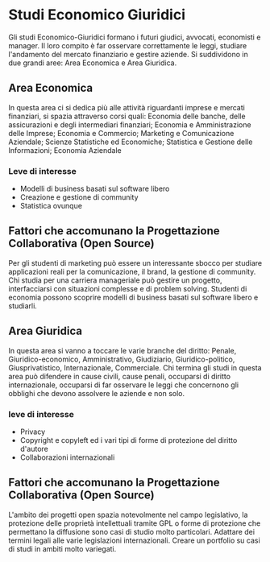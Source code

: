 # Studi Economico Giuridici

Gli studi Economico-Giuridici formano i futuri giudici, avvocati, economisti e manager. 
Il loro compito è far osservare correttamente le leggi, studiare l'andamento del mercato finanziario e gestire aziende.
Si suddividono in due grandi aree: Area Economica e Area Giuridica. 

## Area Economica
In questa area ci si dedica più alle attività riguardanti imprese e mercati finanziari, si spazia attraverso corsi quali: Economia delle banche, delle assicurazioni e degli intermediari finanziari; Economia e Amministrazione delle Imprese; Economia e Commercio; Marketing e Comunicazione Aziendale; Scienze Statistiche ed Economiche; Statistica e Gestione delle Informazioni; Economia Aziendale 
### Leve di interesse
- Modelli di business basati sul software libero
- Creazione e gestione di community
- Statistica ovunque

## Fattori che accomunano la Progettazione Collaborativa (Open Source)
Per gli studenti di marketing può essere un interessante sbocco per studiare applicazioni reali per la comunicazione, il brand, la gestione di community. 
Chi studia per una carriera manageriale può gestire un progetto, interfacciarsi con situazioni complesse e di problem solving.
Studenti di economia possono scoprire modelli di business basati sul software libero e studiarli.


## Area Giuridica
In questa area si vanno a toccare le varie branche del diritto: Penale, Giuridico-economico, Amministrativo, Giudiziario, Giuridico-politico, Giusprivatistico, Internazionale, Commerciale.
Chi termina gli studi in questa area può difendere in cause civili, cause penali, occuparsi di diritto internazionale, occuparsi di far osservare le leggi che concernono gli obblighi che devono assolvere le aziende e non solo.
 
### leve di interesse
 - Privacy
 - Copyright e copyleft ed i vari tipi di forme di protezione del diritto d'autore
 - Collaborazioni internazionali

## Fattori che accomunano la Progettazione Collaborativa (Open Source)
L'ambito dei progetti open spazia notevolmente nel campo legislativo, la protezione delle proprietà intellettuali tramite GPL o forme di protezione che permettano la diffusione sono casi di studio molto particolari.
Adattare dei termini legali alle varie legislazioni internazionali.
Creare un portfolio su casi di studi in ambiti molto variegati.
